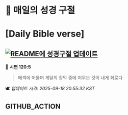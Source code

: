 # 🙏 매일의 성경 구절
# [Daily Bible verse]
## [![README에 성경구절 업데이트](https://github.com/DONGSUKA/first_test/actions/workflows/update-readme-bible.yml/badge.svg)](https://github.com/DONGSUKA/first_test/actions/workflows/update-readme-bible.yml)
<!-- START_BIBLE_VERSE -->
📖 **시편 120:5**
> 메섹에 머물며 게달의 장막 중에 머무는 것이 내게 화로다

🕊️ _업데이트 시각: 2025-09-18 20:55:32 KST_
  <!-- END_BIBLE_VERSE -->
## GITHUB_ACTION
